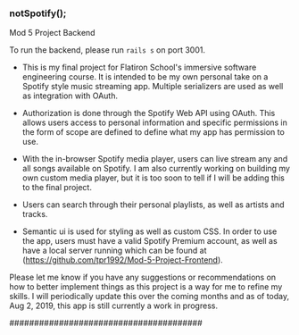 ### notSpotify();

Mod 5 Project Backend

To run the backend, please run `rails s` on port 3001.

- This is my final project for Flatiron School's immersive software engineering course. It is intended to be my own personal take on a Spotify style music streaming app. Multiple serializers are used as well as integration with OAuth.

- Authorization is done through the Spotify Web API using OAuth. This allows users access to personal information and specific permissions in the form of scope are defined to define what my app has permission to use.

- With the in-browser Spotify media player, users can live stream any and all songs available on Spotify. I am also currently working on building my own custom media player, but it is too soon to tell if I will be adding this to the final project.

- Users can search through their personal playlists, as well as artists and tracks.

- Semantic ui is used for styling as well as custom CSS. In order to use the app, users must have a valid Spotify Premium account, as well as have a local server running which can be found at (https://github.com/tpr1992/Mod-5-Project-Frontend).

Please let me know if you have any suggestions or recommendations on how to better implement things as this project is a way for me to refine my skills. I will periodically update this over the coming months and as of today, Aug 2, 2019, this app is still currently a work in progress.

#######################################
